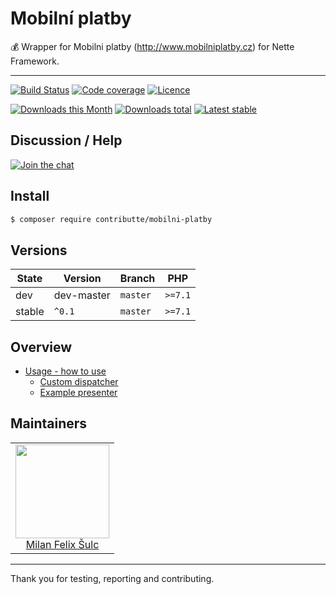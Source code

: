 # Mobilní platby

:moneybag: Wrapper for Mobilni platby (http://www.mobilniplatby.cz) for Nette Framework.

-----

[![Build Status](https://img.shields.io/travis/contributte/mobilni-platby.svg?style=flat-square)](https://travis-ci.org/contributte/elasticsearch)
[![Code coverage](https://img.shields.io/coveralls/contributte/mobilni-platby.svg?style=flat-square)](https://coveralls.io/r/contributte/elasticsearch)
[![Licence](https://img.shields.io/packagist/l/contributte/elasticmobilni-platbysearch.svg?style=flat-square)](https://packagist.org/packages/contributte/elasticsearch)

[![Downloads this Month](https://img.shields.io/packagist/dm/contributte/mobilni-platby.svg?style=flat-square)](https://packagist.org/packages/contributte/elasticsearch)
[![Downloads total](https://img.shields.io/packagist/dt/contributte/mobilni-platby.svg?style=flat-square)](https://packagist.org/packages/contributte/elasticsearch)
[![Latest stable](https://img.shields.io/packagist/v/contributte/mobilni-platby.svg?style=flat-square)](https://packagist.org/packages/contributte/elasticsearch)

## Discussion / Help

[![Join the chat](https://img.shields.io/gitter/room/contributte/contributte.svg?style=flat-square)](http://bit.ly/ctteg)

## Install

```sh
$ composer require contributte/mobilni-platby
```

## Versions

| State   | Version    | Branch   | PHP     |
|---------|------------|----------|---------|
| dev     | dev-master | `master` | `>=7.1` |
| stable  | `^0.1`     | `master` | `>=7.1` |

## Overview

- [Usage - how to use](https://github.com/contributte/mobilni-platby/blob/master/.docs/README.md#usage)
  - [Custom dispatcher](https://github.com/contributte/mobilni-platby/blob/master/.docs/README.md#custom-dispatcher)
  - [Example presenter](https://github.com/contributte/mobilni-platby/blob/master/.docs/README.md#example-presenter)

## Maintainers

<table>
  <tbody>
    <tr>
      <td align="center">
        <a href="https://github.com/f3l1x">
            <img width="150" height="150" src="https://avatars2.githubusercontent.com/u/538058?v=3&s=150">
        </a>
        </br>
        <a href="https://github.com/f3l1x">Milan Felix Šulc</a>
      </td>
    </tr>
  <tbody>
</table>

-----

Thank you for testing, reporting and contributing.

